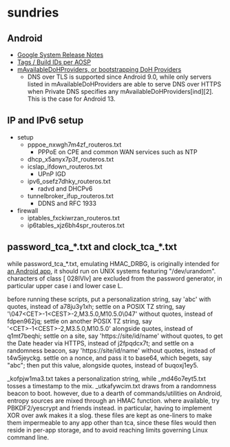 sundries
=========================================
Android
-----------------------------------------
+ [Google System Release Notes](https://support.google.com/product-documentation/answer/14343500)
+ [Tags / Build IDs per AOSP](https://source.android.com/docs/setup/reference/build-numbers)
+ [mAvailableDoHProviders, or bootstrapping DoH Providers](https://android.googlesource.com/platform/packages/modules/DnsResolver/+/refs/tags/android-14.0.0_r21/PrivateDnsConfiguration.h#250)
  + DNS over TLS is supported since Android 9.0, while only servers listed in mAvailableDoHProviders are able to serve DNS over HTTPS when Private DNS specifies any mAvailableDoHProviders\[ind\]\[2\]. This is the case for Android 13.

IP and IPv6 setup
-----------------------------------------
+ setup
  + pppoe_nxwgh7m4zf_routeros.txt
    + PPPoE on CPE and common WAN services such as NTP
  + dhcp_x5anyx7p3f_routeros.txt
  + icslap_ifdown_routeros.txt
    + UPnP IGD
  + ipv6_osefz7dhky_routeros.txt
    + radvd and DHCPv6
  + tunnelbroker_ifup_routeros.txt
    + DDNS and RFC 1933
+ firewall
  + iptables_fxckiwrzan_routeros.txt
  + ip6tables_xjz6bh4spr_routeros.txt

password_tca_\*.txt and clock_tca_\*.txt
-----------------------------------------
while password_tca_\*.txt, emulating HMAC_DRBG, is originally intended for
[an Android app](https://github.com/chrisgch/tca),
it should run on UNIX systems featuring "/dev/urandom".
characters of class \[ 028IVlv\] are excluded
from the password generator, in particular upper case i and lower case L.

before running these scripts,
put a personalization string, say 'abc' with quotes,
instead of a78ju3y1xh;
settle on a POSIX TZ string, say '\\047\<CET\>-1\<CEST\>-2,M3.5.0,M10.5.0\\047'
without quotes, instead of fdpen962jq;
settle on another POSIX TZ string, say '\<CET\>-1\<CEST\>-2,M3.5.0,M10.5.0'
alongside quotes, instead of q1mt7beqhi;
settle on a site, say 'https://site/id/name' without quotes,
to get the Date header via HTTPS, instead of j2fpqdcx7t; and
settle on a randomness beacon, say 'https://site/id/name' without quotes,
instead of t4w5jeyckg. settle on a nonce, and pass it to base64, which begets,
say "abc"; then put this value, alongside quotes, instead of buqoxj1ey5.

_kofpjw1ma3.txt takes a personalization string, while _md46o7eyt5.txt tosses a
timestamp to the mix. _utkafywcim.txt draws from a randomness beacon to boot.
however, due to a dearth of commands/utilities on Android, entropy sources are
mixed through an HMAC function. where available, try PBKDF2/yescrypt and friends
instead. in particular, having to implement XOR over awk makes it a slog. these
files are kept as one-liners to make them impermeable to any app other than
tca, since these files would then reside in per-app storage, and to avoid
reaching limits governing Linux command line.
